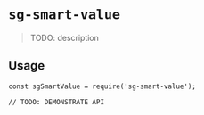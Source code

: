 # `sg-smart-value`

> TODO: description

## Usage

```
const sgSmartValue = require('sg-smart-value');

// TODO: DEMONSTRATE API
```
